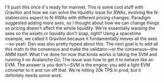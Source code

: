 I'll push this once it's ready for mainnet. This is some cool stuff with Graviton and how we can solve the liquidity issue for RWAs, evolving the N-stablecoins aspect to N-RWAs with different pricing changes. Paradigm suggested adding more axes, so I thought about how we can change things so pricing doesn't affect the whole liquidity. We're essentially warping the axes so the assets or liquidity don't snap, right? Using a spacetime example, we called it Graviton because it fundamentally moves all the axes—so yeah.
Dan was also pretty hyped about this. The next goal is to add all this math to the consensus and make the validator—or the consensus—the AMM itself. What I've done for now that kinda works is taking the SVM and running it on Avalanche Go. The issue was how to get it to behave like an EVM. The answer is you don't—SVM is the engine; you add a light EVM converter to it and run off that. We're hitting 20k TPS in prod, but it definitely needs some work.
